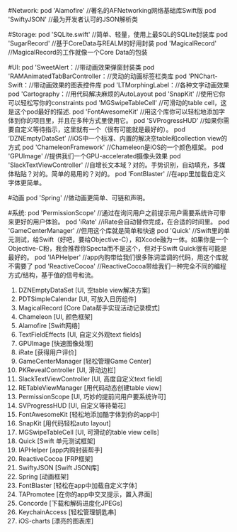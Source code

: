 

#Network:
pod 'Alamofire' //著名的AFNetworking网络基础库Swift版 
pod 'SwiftyJSON' //最为开发者认可的JSON解析类

#Storage:
pod 'SQLite.swift' //简单、轻量，使用上最SQL的SQLite封装库
pod 'SugarRecord' //基于CoreData与REALM的好用封装
pod 'MagicalRecord' //MagicalRecord的工作就像一个Core Data的包装

#UI:
pod 'SweetAlert：//带动画效果弹窗封装类
pod 'RAMAnimatedTabBarController：//灵动的动画标签栏类库
pod 'PNChart-Swift：//带动画效果的图表控件库
pod 'LTMorphingLabel：//各种文字动画效果
pod 'Cartography：//用代码解决麻烦的AutoLayout
pod 'SnapKit' //使用它你可以轻松写你的constraints
pod 'MGSwipeTableCell' //可滑动的table cell，这是这个pod最好的描述.
pod 'FontAwesomeKit' //用这个库你可以轻松地添加字体到你的项目里，并且在多种方式里使用它。
pod 'SVProgressHUD' //如果你需要自定义等待指示，这里就有一个（很有可能就是最好的）。
pod ‘DZNEmptyDataSet’ //iOS中一个标准、内置的解决空table和collection view的方式
pod 'ChameleonFramework' //Chameleon是iOS的一个颜色框架。
pod 'GPUImage' //提供我们一个GPU-accelerated摄像头效果
pod 'SlackTextViewController' //自增长文本域？对的。手势识别，自动填充，多媒体粘贴？对的。简单的易用的？对的。
pod 'FontBlaster' //在app里加载自定义字体更简单。

#动画
pod 'Spring' //做动画更简单、可链和声明。

#系统:
pod 'PermissionScope' //通过在询问用户之前提示用户需要系统许可带来更好的用户体验。
pod 'iRate' //iRate会自动替你完成，在合适的时间里。
pod 'GameCenterManager' //但用这个库就是简单和快速
pod 'Quick' //Swift里的单元测试，给Swift（好吧，要给Objective-C），和Xcode融为一体。如果你是一个Objective-C粉，我会推荐你Specta而不是这个，但对于Swift Quick很有可能是最好的。
pod 'IAPHelper' //app内购带给我们很多陈词滥调的代码，用这个库就不需要了
pod 'ReactiveCocoa' //ReactiveCocoa带给我们一种完全不同的编程方式/结构，基于值的信号和流。



1. DZNEmptyDataSet [UI, 空table view解决方案]
2. PDTSimpleCalendar [UI, 可放入日历组件]
3. MagicalRecord [Core Data帮手实现活动记录模式]
4. Chameleon [UI, 颜色框架]
5. Alamofire [Swift网络]
6. TextFieldEffects [UI, 自定义外观text fields]
7. GPUImage [快速图像处理]
8. iRate [获得用户评价]
9. GameCenterManager [轻松管理Game Center]
10. PKRevealController [UI, 滑动边栏]
11. SlackTextViewController [UI, 高度自定义text field]
12. RETableViewManager [用代码动态创建table view]
13. PermissionScope [UI, 巧妙的提前问用户要系统许可]
14. SVProgressHUD [UI, 自定义等待菊花]
15. FontAwesomeKit [轻松地添加酷字体到你的app中]
16. SnapKit [用代码轻松auto layout]
17. MGSwipeTableCell [UI, 可滑动的table view cells]
18. Quick [Swift 单元测试框架]
19. IAPHelper [app内购封装帮手]
20. ReactiveCocoa [FRP框架]
21. SwiftyJSON [Swift JSON库]
22. Spring [动画框架]
23. FontBlaster [轻松在app中加载自定义字体]
24. TAPromotee [在你的app中交叉提示，置入界面]
25. Concorde [下载和解码进度化JPEGs]
26. KeychainAccess [轻松管理钥匙串]
27. iOS-charts [漂亮的图表库]